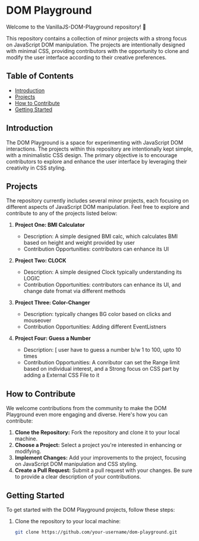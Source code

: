 # DOM Playground

Welcome to the VanillaJS-DOM-Playground repository! 🚀

This repository contains a collection of minor projects with a strong focus on JavaScript DOM manipulation. The projects are intentionally designed with minimal CSS, providing contributors with the opportunity to clone and modify the user interface according to their creative preferences.

## Table of Contents

- [Introduction](#introduction)
- [Projects](#projects)
- [How to Contribute](#how-to-contribute)
- [Getting Started](#getting-started)


## Introduction

The DOM Playground is a space for experimenting with JavaScript DOM interactions. The projects within this repository are intentionally kept simple, with a minimalistic CSS design. The primary objective is to encourage contributors to explore and enhance the user interface by leveraging their creativity in CSS styling.

## Projects

The repository currently includes several minor projects, each focusing on different aspects of JavaScript DOM manipulation. Feel free to explore and contribute to any of the projects listed below:

1. **Project One: BMI Calculator**
   - Description: A simple designed BMI calc, which calculates BMI based on height and weight provided by user
   - Contribution Opportunities: contributors can enhance its UI

2. **Project Two: CLOCK**
   - Description: A simple designed Clock typically understanding its LOGIC
   - Contribution Opportunities: contributors can enhance its UI, and change date fromat via different methods

3. **Project Three: Color-Changer**
   - Description: typically changes BG color based on clicks and mouseover 
   - Contribution Opportunities: Adding different EventListners

4. **Project Four: Guess a Number**
   - Description: [ user have to guess a number b/w 1 to 100, upto 10 times
   - Contribution Opportunities: A conributor can set the Range limit based on individual interest, and a Strong focus on CSS part by adding a External CSS File to it

## How to Contribute

We welcome contributions from the community to make the DOM Playground even more engaging and diverse. Here's how you can contribute:

1. **Clone the Repository:** Fork the repository and clone it to your local machine.
2. **Choose a Project:** Select a project you're interested in enhancing or modifying.
3. **Implement Changes:** Add your improvements to the project, focusing on JavaScript DOM manipulation and CSS styling.
4. **Create a Pull Request:** Submit a pull request with your changes. Be sure to provide a clear description of your contributions.

## Getting Started

To get started with the DOM Playground projects, follow these steps:

1. Clone the repository to your local machine:

   ```bash
   git clone https://github.com/your-username/dom-playground.git

